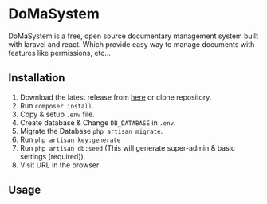 # DoMaSystem

DoMaSystem is a free, open source documentary management system built with laravel and react. Which provide easy way to manage documents with features like permissions, etc...

## Installation
1. Download the latest release from [here](https://github.com/linhntt011199/DoMaSystem) or clone repository.
2. Run ```composer install```.
3. Copy & setup ```.env``` file.
4. Create database & Change ```DB_DATABASE``` in ```.env```.
5. Migrate the Database ```php artisan migrate```.
6. Run ```php artisan key:generate```
7. Run ```php artisan db:seed``` (This will generate super-admin & basic settings [required]).
8. Visit URL in the browser

## Usage